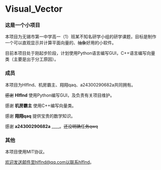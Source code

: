 # Visual_Vector

### 这是一个小项目

本项目为无锡市第一中学高一（1）班某不知名研学小组的研学课题，目标是制作一个可以直观显示并计算平面向量的、~~抽象~~好用的小软件。

目前本项目处于刚起步阶段，计划使用Python语言编写GUI，C++语言编写向量类（主要是出于分工原因）。

### 成员

本项目为Hlflnd、机房霸主、翔翔qaq、a24300290682a共同拥有。

~~感谢~~ **Hlflnd** 使用Python编写GUI，及负责有关项目维护。

感谢 **机房霸主** 使用C++编写向量类。

感谢 **翔翔qaq** 提供宝贵的数学知识。

感谢 **a24300290682a** ____。~~还没明确任务qwq~~

### 其他

本项目使用MIT协议。

欢迎发送邮件至hlflnd@qq.com以联系hlflnd。
